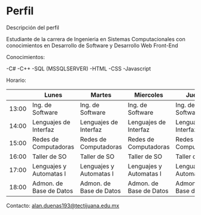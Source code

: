 # Perfil
Descripción del perfil

Estudiante de la carrera de Ingenieria en Sistemas Computacionales con conocimientos en Desarrollo de Software y Desarrollo Web Front-End

Conocimientos:

-C#
-C++
-SQL (MSSQLSERVER)
-HTML
-CSS
-Javascript

Horario:

|       | Lunes                   | Martes                  | Miercoles               | Jueves                  | Viernes                 |
|-------|-------------------------|-------------------------|-------------------------|-------------------------|-------------------------|
| 13:00 | Ing. de Software        | Ing. de Software        | Ing. de Software        | Ing. de Software        | Ing. de Software        |
| 14:00 | Lenguajes de Interfaz   | Lenguajes de Interfaz   | Lenguajes de Interfaz   | Lenguajes de Interfaz   |                         |
| 15:00 | Redes de Computadoras   | Redes de Computadoras   | Redes de Computadoras   | Redes de Computadoras   | Redes de Computadoras   |
| 16:00 | Taller de SO            | Taller de SO            | Taller de SO            | Taller de SO            |                         |
| 17:00 | Lenguajes y Automatas I | Lenguajes y Automatas I | Lenguajes y Automatas I | Lenguajes y Automatas I | Lenguajes y Automatas I |
| 18:00 | Admon. de Base de Datos | Admon. de Base de Datos | Admon. de Base de Datos | Admon. de Base de Datos | Admon. de Base de Datos |

Contacto: alan.duenas193@tectijuana.edu.mx
